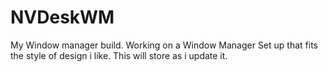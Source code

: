 # NVDeskWM
My Window manager build.
Working on a Window Manager Set up that fits the style of design i like. This will store as i update it. 
